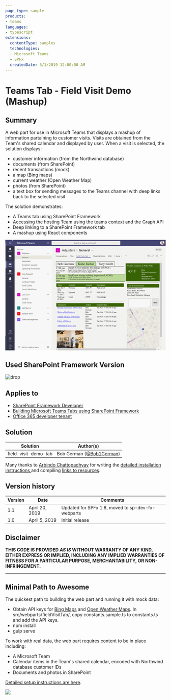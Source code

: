 ```yaml
---
page_type: sample
products:
- teams
languages:
- typescript
extensions:
  contentType: samples
  technologies:
  - Microsoft Teams
  - SPFx
  createdDate: 5/1/2019 12:00:00 AM
---
```

# Teams Tab - Field Visit Demo (Mashup)

## Summary
A web part for use in Microsoft Teams that displays a mashup of information partaining to customer visits. Visits are obtained from the Team's shared calendar and displayed by user. When a visit is selected, the solution displays:
 * customer information (from the Northwind database)
 * documents (from SharePoint)
 * recent transactions (mock)
 * a map (Bing maps)
 * current weather (Open Weather Map)
 * photos (from SharePoint)
 * a text box for sending messages to the Teams channel with deep links back to the selected visit

The solution demonstrates:

 * A Teams tab using SharePoint Framework
 * Accessing the hosting Team using the teams context and the Graph API
 * Deep linking to a SharePoint Framework tab
 * A mashup using React components

![Field Visit Demo](./documentation/FieldVisitDemo.png)

## Used SharePoint Framework Version

![drop](https://img.shields.io/badge/drop-1.8.0-green.svg)

## Applies to

* [SharePoint Framework Developer](http://dev.office.com/sharepoint/docs/spfx/sharepoint-framework-overview)
* [Building Microsoft Teams Tabs using SharePoint Framework](https://docs.microsoft.com/en-us/sharepoint/dev/spfx/integrate-with-teams-introduction)
* [Office 365 developer tenant](http://dev.office.com/sharepoint/docs/spfx/set-up-your-developer-tenant)


## Solution

Solution|Author(s)
--------|---------
field-visit-demo-tab | Bob German ([@Bob1German](http://www.twitter.com/Bob1German))

Many thanks to [Arbindo Chattopadhyay](https://www.linkedin.com/in/arbindoc/) for writing the [detailed installation instructions ](./documentation/setup.md) and compiling [links to resources](./documentation/resources.md).

## Version history

Version|Date|Comments
-------|----|--------
1.1|April 20, 2019|Updated for SPFx 1.8, moved to sp-dev-fx-webparts
1.0|April 5, 2019|Initial release


## Disclaimer
**THIS CODE IS PROVIDED *AS IS* WITHOUT WARRANTY OF ANY KIND, EITHER EXPRESS OR IMPLIED, INCLUDING ANY IMPLIED WARRANTIES OF FITNESS FOR A PARTICULAR PURPOSE, MERCHANTABILITY, OR NON-INFRINGEMENT.**

---

## Minimal Path to Awesome

The quickest path to building the web part and running it with mock data:

 * Obtain API keys for [Bing Maps](https://docs.microsoft.com/en-us/bingmaps/getting-started/bing-maps-dev-center-help/getting-a-bing-maps-key) and [Open Weather Maps](https://openweathermap.org/api). In src/webparts/fieldVisitTab/, copy constants.sample.ts to constants.ts and add the API keys.
 * npm install
 * gulp serve

To work with real data, the web part requires content to be in place including:

* A Microsoft Team
* Calendar items in the Team's shared calendar, encoded with Northwind database customer IDs
* Documents and photos in SharePoint

[Detailed setup instructions are here](./documentation/setup.md).

<img src="https://telemetry.sharepointpnp.com/sp-dev-fx-webparts/samples/react-teams-tab-field-visit-mashup" />
